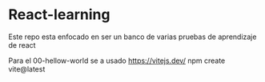 # React-learning
Este repo esta enfocado en ser un banco de varias pruebas de aprendizaje de react

Para el 00-hellow-world se a usado https://vitejs.dev/
npm create vite@latest
